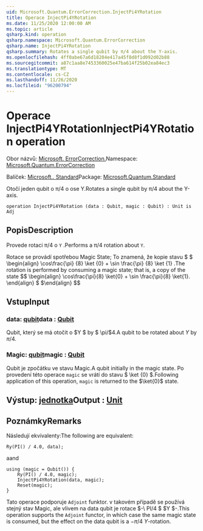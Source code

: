 ```yaml
---
uid: Microsoft.Quantum.ErrorCorrection.InjectPi4YRotation
title: Operace InjectPi4YRotation
ms.date: 11/25/2020 12:00:00 AM
ms.topic: article
qsharp.kind: operation
qsharp.namespace: Microsoft.Quantum.ErrorCorrection
qsharp.name: InjectPi4YRotation
qsharp.summary: Rotates a single qubit by π/4 about the Y-axis.
ms.openlocfilehash: 4ff0abe67a6d18204e417a45f8d8f1d092d02b88
ms.sourcegitcommit: a87c1aa8e7453360025e47ba614f25b02ea84ec3
ms.translationtype: MT
ms.contentlocale: cs-CZ
ms.lasthandoff: 11/26/2020
ms.locfileid: "96200794"
---
```

# <a name="injectpi4yrotation-operation"></a><span data-ttu-id="8f67c-102">Operace InjectPi4YRotation</span><span class="sxs-lookup"><span data-stu-id="8f67c-102">InjectPi4YRotation operation</span></span>

<span data-ttu-id="8f67c-103">Obor názvů: [Microsoft. ErrorCorrection.](xref:Microsoft.Quantum.ErrorCorrection)</span><span class="sxs-lookup"><span data-stu-id="8f67c-103">Namespace: [Microsoft.Quantum.ErrorCorrection](xref:Microsoft.Quantum.ErrorCorrection)</span></span>

<span data-ttu-id="8f67c-104">Balíček: [Microsoft.. Standard](https://nuget.org/packages/Microsoft.Quantum.Standard)</span><span class="sxs-lookup"><span data-stu-id="8f67c-104">Package: [Microsoft.Quantum.Standard](https://nuget.org/packages/Microsoft.Quantum.Standard)</span></span>


<span data-ttu-id="8f67c-105">Otočí jeden qubit o π/4 o ose Y.</span><span class="sxs-lookup"><span data-stu-id="8f67c-105">Rotates a single qubit by π/4 about the Y-axis.</span></span>

```qsharp
operation InjectPi4YRotation (data : Qubit, magic : Qubit) : Unit is Adj
```


## <a name="description"></a><span data-ttu-id="8f67c-106">Popis</span><span class="sxs-lookup"><span data-stu-id="8f67c-106">Description</span></span>

<span data-ttu-id="8f67c-107">Provede rotaci π/4 o `Y` .</span><span class="sxs-lookup"><span data-stu-id="8f67c-107">Performs a π/4 rotation about `Y`.</span></span>

<span data-ttu-id="8f67c-108">Rotace se provádí spotřebou Magic State; To znamená, že kopie stavu $ $ \begin{align} \cos\frac{\pi} {8} \ket {0} + \sin \frac{\pi} {8} \ket {1} .</span><span class="sxs-lookup"><span data-stu-id="8f67c-108">The rotation is performed by consuming a magic state; that is, a copy of the state $$ \begin{align} \cos\frac{\pi}{8} \ket{0} + \sin \frac{\pi}{8} \ket{1}.</span></span>
<span data-ttu-id="8f67c-109">\end{align} $ $</span><span class="sxs-lookup"><span data-stu-id="8f67c-109">\end{align} $$</span></span>

## <a name="input"></a><span data-ttu-id="8f67c-110">Vstup</span><span class="sxs-lookup"><span data-stu-id="8f67c-110">Input</span></span>

### <a name="data--qubit"></a><span data-ttu-id="8f67c-111">data: [qubit](xref:microsoft.quantum.lang-ref.qubit)</span><span class="sxs-lookup"><span data-stu-id="8f67c-111">data : [Qubit](xref:microsoft.quantum.lang-ref.qubit)</span></span>

<span data-ttu-id="8f67c-112">Qubit, který se má otočit o $Y $ by $ \pi/$4.</span><span class="sxs-lookup"><span data-stu-id="8f67c-112">A qubit to be rotated about $Y$ by $\pi / 4$.</span></span>


### <a name="magic--qubit"></a><span data-ttu-id="8f67c-113">Magic: [qubit](xref:microsoft.quantum.lang-ref.qubit)</span><span class="sxs-lookup"><span data-stu-id="8f67c-113">magic : [Qubit](xref:microsoft.quantum.lang-ref.qubit)</span></span>

<span data-ttu-id="8f67c-114">Qubit je zpočátku ve stavu Magic.</span><span class="sxs-lookup"><span data-stu-id="8f67c-114">A qubit initially in the magic state.</span></span> <span data-ttu-id="8f67c-115">Po provedení této operace `magic` se vrátí do stavu $ \ket {0} $.</span><span class="sxs-lookup"><span data-stu-id="8f67c-115">Following application of this operation, `magic` is returned to the $\ket{0}$ state.</span></span>



## <a name="output--unit"></a><span data-ttu-id="8f67c-116">Výstup: [jednotka](xref:microsoft.quantum.lang-ref.unit)</span><span class="sxs-lookup"><span data-stu-id="8f67c-116">Output : [Unit](xref:microsoft.quantum.lang-ref.unit)</span></span>



## <a name="remarks"></a><span data-ttu-id="8f67c-117">Poznámky</span><span class="sxs-lookup"><span data-stu-id="8f67c-117">Remarks</span></span>

<span data-ttu-id="8f67c-118">Následují ekvivalenty:</span><span class="sxs-lookup"><span data-stu-id="8f67c-118">The following are equivalent:</span></span>

```qsharp
Ry(PI() / 4.0, data);
```

<span data-ttu-id="8f67c-119">a</span><span class="sxs-lookup"><span data-stu-id="8f67c-119">and</span></span>

```qsharp
using (magic = Qubit()) {
    Ry(PI() / 4.0, magic);
    InjectPi4YRotation(data, magic);
    Reset(magic);
}
```

<span data-ttu-id="8f67c-120">Tato operace podporuje `Adjoint` funktor. v takovém případě se používá stejný stav Magic, ale vlivem na data qubit je rotace $-\ PI/4 $ $Y $-.</span><span class="sxs-lookup"><span data-stu-id="8f67c-120">This operation supports the `Adjoint` functor, in which case the same magic state is consumed, but the effect on the data qubit is a $-\pi/4$ $Y$-rotation.</span></span>